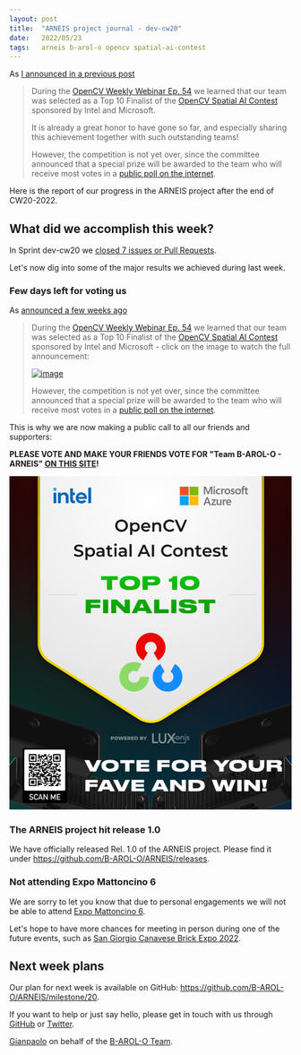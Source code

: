 ```yaml
---
layout: post
title:  "ARNEIS project journal - dev-cw20"
date:   2022/05/23
tags: 	arneis b-arol-o opencv spatial-ai-contest
---
```


<!--
<a href="https://opencv.org/opencv-spatial-ai-contest/#finalists"><img src="https://user-images.githubusercontent.com/75182/146637995-3266f15d-81a4-4470-a337-965404340121.jpg" alt="OpenCV Spatial AI Contest Finalist" width="40%"></a>

Welcome to our weekly status report of the [ARNEIS project](https://github.com/B-AROL-O/ARNEIS)!
-->

As [I announced in a previous post](https://gmacario.github.io/posts/2022-04-25-arneis-dev-cw16)

> During the [OpenCV Weekly Webinar Ep. 54](https://twitter.com/opencvweekly/status/1517171312807989249) we learned that our team was selected as a Top 10 Finalist of the [OpenCV Spatial AI Contest](https://opencv.org/opencv-spatial-ai-contest/) sponsored by Intel and Microsoft.
>
> It is already a great honor to have gone so far, and especially sharing this achievement together with such outstanding teams!
>
> However, the competition is not yet over, since the committee announced that a special prize will be awarded to the team who will receive most votes in a [public poll on the internet](https://form.jotform.com/221086334784156).

Here is the report of our progress in the ARNEIS project after the end of CW20-2022.

## What did we accomplish this week?

In Sprint dev-cw20 we [closed 7 issues or Pull Requests](https://github.com/B-AROL-O/ARNEIS/issues?q=is%3Aclosed+milestone%3Adev-cw20).

<!-- TODO: Add screenshot of <https://github.com/orgs/B-AROL-O/projects/1/views/5> -->

Let's now dig into some of the major results we achieved during last week.

### Few days left for voting us

As [announced a few weeks ago](https://gmacario.github.io/posts/2022-04-25-arneis-dev-cw16)

> During the [OpenCV Weekly Webinar Ep. 54](https://twitter.com/opencvweekly/status/1517171312807989249) we learned that our team was selected as a Top 10 Finalist of the [OpenCV Spatial AI Contest](https://opencv.org/opencv-spatial-ai-contest/) sponsored by Intel and Microsoft - click on the image to watch the full announcement:
>
> [![image](https://user-images.githubusercontent.com/75182/164895375-263d5633-e5c9-4036-8135-38a019a64d67.png)](https://twitter.com/i/broadcasts/1lPJqmnrqBLJb)
>
> However, the competition is not yet over, since the committee announced that a special prize will be awarded to the team who will receive most votes in a [public poll on the internet](https://form.jotform.com/221086334784156).

This is why we are now making a public call to all our friends and supporters:

**PLEASE VOTE AND MAKE YOUR FRIENDS VOTE FOR "Team B-AROL-O - ARNEIS" [ON THIS SITE](https://form.jotform.com/221086334784156)!**

[![2022-04-21-opencv-spatial-ai-contest-top-10-finalist.png](https://raw.githubusercontent.com/B-AROL-O/ARNEIS/main/docs/images/2022-04-21-opencv-spatial-ai-contest-top-10-finalist.png)](https://form.jotform.com/221086334784156)

### The ARNEIS project hit release 1.0

We have officially released Rel. 1.0 of the ARNEIS project.
Please find it under <https://github.com/B-AROL-O/ARNEIS/releases>.

### Not attending Expo Mattoncino 6

We are sorry to let you know that due to personal engagements we will not be able to attend [Expo Mattoncino 6](https://github.com/B-AROL-O/ARNEIS/issues/213).

Let's hope to have more chances for meeting in person during one of the future events, such as [San Giorgio Canavese Brick Expo 2022](https://github.com/B-AROL-O/ARNEIS/issues/262).

## Next week plans

Our plan for next week is available on GitHub: <https://github.com/B-AROL-O/ARNEIS/milestone/20>.

<!-- TODO: Add screenshot of <https://github.com/orgs/B-AROL-O/projects/1/views/1> -->

<!-- ## That's all, folks -->

<!-- Thanks for reading up to here! -->

<!-- Thanks for reading up to the end of such long post! -->

If you want to help or just say hello, please get in touch with us through [GitHub](https://github.com/B-AROL-O/ARNEIS) or [Twitter](https://twitter.com/baroloteam).

[Gianpaolo](https://github.com/gmacario) on behalf of the [B-AROL-O Team](https://github.com/b-arol-o).

<!-- EOF -->

